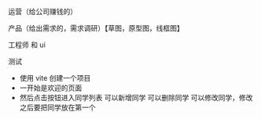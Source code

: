 <!--
 * @Description:
 * @Version: 1.0
 * @Autor: Li Cheng
 * @Date: 2024-06-24 16:51:32
 * @LastEditors: Li Cheng
 * @LastEditTime: 2024-06-25 17:31:31
-->

运营（给公司赚钱的）

产品（给出需求的，需求调研）【草图，原型图，线框图】

工程师 和 ui

测试

<!-- 练习 -->

- 使用 vite 创建一个项目
- 一开始是欢迎的页面
- 然后点击按钮进入同学列表
  可以新增同学
  可以删除同学
  可以修改同学，修改之后要把同学放在第一个
